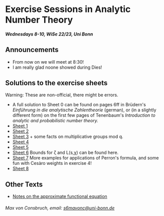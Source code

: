 # Exercise Sessions in Analytic Number Theory 
##### Wednesdays 8-10, WiSe 22/23, Uni Bonn

## Announcements
* From now on we will meet at 8:30!
* I am really glad noone showed during Dies! 

## Solutions to the exercise sheets
Warning: These are non-official, there might be errors. 
* A full solution to Sheet 0 can be found on pages 6ff in Brüdern's _Einführung in die analytische Zahlentheorie_ (german), or (in a slightly different form) on the first few pages of Tenenbaum's _Introduction to analytic and probabilistic number theory._  
* [Sheet 1](Sheet1/Sheet1.pdf)
* [Sheet 2](Sheet2/Sheet2.pdf)
* [Sheet 3](Sheet3/Sheet3.pdf) + some facts on multiplicative groups mod q.
* [Sheet 4](Sheet4/Sheet4.pdf)
* [Sheet 5](Sheet5/Sheet5.pdf)
* [Sheet 6](Sheet6/Sheet6.pdf) Bounds for ζ and L(s,χ) can be found here.
* [Sheet 7](Sheet7/Sheet7.pdf) More examples for applications of Perron's formula, and some fun with Cesàro weights in exercise 4!
* [Sheet 8](Sheet8/Sheet8.pdf) 

## Other Texts
* [Notes on the approximate functional equation](ApproxFuncEq/ApproxFuncEq.pdf)

###### Max von Consbruch, email: s6mavonc@uni-bonn.de
